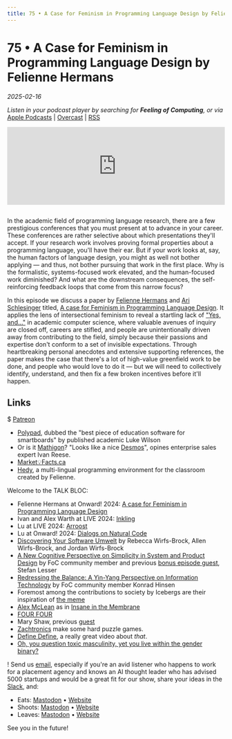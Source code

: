 ```yaml
---
title: 75 • A Case for Feminism in Programming Language Design by Felienne Hermans
---
```


# 75 • A Case for Feminism in Programming Language Design by Felienne Hermans

_2025-02-16_

_Listen in your podcast player by searching for **Feeling of Computing**, or via_ [Apple Podcasts](https://podcasts.apple.com/podcast/future-of-coding/id1265527976) \| [Overcast](https://overcast.fm/itunes1265527976) \| [RSS](https://omny.fm/shows/future-of-coding/playlists/podcast.rss)

<iframe src="https://omny.fm/shows/future-of-coding/a-case-for-feminism/embed" width="100%" height="180" frameborder="0" style="margin-bottom: 1em"></iframe>

In the academic field of programming language research, there are a few prestigious conferences that you must present at to advance in your career. These conferences are rather selective about which presentations they'll accept. If your research work involves proving formal properties about a programming language, you'll have their ear. But if your work looks at, say, the human factors of language design, you might as well not bother applying — and thus, not bother pursuing that work in the first place. Why is the formalistic, systems-focused work elevated, and the human-focused work diminished? And what are the downstream consequences, the self-reinforcing feedback loops that come from this narrow focus?

In this episode we discuss a paper by [Felienne Hermans](https://www.felienne.com) and [Ari Schlesinger](https://arischlesinger.com) titled, [A case for Feminism in Programming Language Design](https://www.felienne.com/archives/8470). It applies the lens of intersectional feminism to reveal a startling lack of ["Yes, and…"](https://en.wikipedia.org/wiki/Yes,_and...) in academic computer science, where valuable avenues of inquiry are closed off, careers are stifled, and people are unintentionally driven away from contributing to the field, simply because their passions and expertise don't conform to a set of invisible expectations. Through heartbreaking personal anecdotes and extensive supporting references, the paper makes the case that there's a lot of high-value greenfield work to be done, and people who would love to do it — but we will need to collectively identify, understand, and then fix a few broken incentives before it'll happen.

## Links

$ [Patreon](https://www.patreon.com/feelingofcomputing)

- [Polypad](https://polypad.amplify.com), dubbed the "best piece of education software for smartboards" by published academic Luke Wilson
- Or is it [Mathigon](https://mathigon.org)? "Looks like a nice [Desmos](https://www.desmos.com)", opines enterprise sales expert Ivan Reese.
- [Market💡Facts.ca](https://web.archive.org/web/20241124083409/https://www.marketfacts.ca/home/)
- [Hedy](https://www.hedy.org), a multi-lingual programming environment for the classroom created by Felienne.

Welcome to the TALK BLOC:

- Felienne Hermans at Onward! 2024: [A case for Feminism in Programming Language Design](https://www.youtube.com/watch?v=-Br66SUjsdQ&t=12129)
- Ivan and Alex Warth at LIVE 2024: [Inkling](https://www.inkandswitch.com/ink/notes/inkling-live-presentation/)
- Lu at LIVE 2024: [Arroost](https://www.youtube.com/watch?v=4GOeYylCMJI&t=12480)
- Lu at Onward! 2024: [Dialogs on Natural Code](https://www.youtube.com/watch?v=-Br66SUjsdQ&t=15105)
- [Discovering Your Software Umwelt](https://www.youtube.com/watch?v=-Br66SUjsdQ&t=23984s) by Rebecca Wirfs-Brock, Allen Wirfs-Brock, and Jordan Wirfs-Brock
- [A New Cognitive Perspective on Simplicity in System and Product Design](https://stefanlesser.substack.com/p/video-and-transcript-of-my-presentation) by FoC community member and previous [bonus episode guest](https://www.patreon.com/posts/new-physics-with-99281699), Stefan Lesser
- [Redressing the Balance: A Yin-Yang Perspective on Information Technology](https://archive.org/details/onward-redressing-the-balance) by FoC community member Konrad Hinsen
  <br>
- Foremost among the contributions to society by Icebergs are their inspiration of [the meme](https://suricrasia.online/iceberg/)
- [Alex McLean](https://en.wikipedia.org/wiki/Alex_McLean) as in [Insane in the Membrane](https://www.youtube.com/watch?v=RijB8wnJCN0)
- [FOUR FOUR](https://ivanish.ca/four-four/)
- Mary Shaw, previous [guest](/episodes/069)
- [Zachtronics](https://en.wikipedia.org/wiki/Zachtronics) make some hard puzzle games.
- [Define Define](https://www.youtube.com/watch?v=ZMklf0vUl18), a really great video about _that_.
- [Oh, you question toxic masculinity, yet you live within the gender binary?](https://knowyourmeme.com/memes/we-should-improve-society-somewhat)

! Send us [email](mailto:hello@feelingof.com?subject=Email%20from%20a%20listener), especially if you're an avid listener who happens to work for a placement agency and knows an AI thought leader who has advised 5000 startups and would be a great fit for our show, share your ideas in the [Slack](/community), and:

- Eats: [Mastodon](https://mastodon.social/@spiralganglion) • [Website](https://ivanish.ca)
- Shoots: [Mastodon](https://hachyderm.io/@jimmyhmiller) • [Website](https://jimmyhmiller.github.io)
- Leaves: [Mastodon](https://mas.to/@todepond) • [Website](https://www.todepond.com)

See you in the future!
